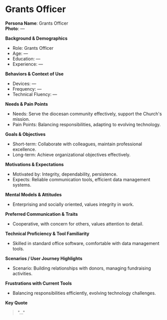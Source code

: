 # Grants Officer

**Persona Name**: Grants Officer  
**Photo**: —  

**Background & Demographics**  
- Role: Grants Officer  
- Age: —  
- Education: —  
- Experience: —  

**Behaviors & Context of Use**  
- Devices: —  
- Frequency: —  
- Technical Fluency: —  

**Needs & Pain Points**  
- Needs: Serve the diocesan community effectively, support the Church's mission.  
- Pain Points: Balancing responsibilities, adapting to evolving technology.  

**Goals & Objectives**  
- Short-term: Collaborate with colleagues, maintain professional excellence.  
- Long-term: Achieve organizational objectives effectively.  

**Motivations & Expectations**  
- Motivated by: Integrity, dependability, persistence.  
- Expects: Reliable communication tools, efficient data management systems.  

**Mental Models & Attitudes**  
- Enterprising and socially oriented, values integrity in work.  

**Preferred Communication & Traits**  
- Cooperative, with concern for others, values attention to detail.  

**Technical Proficiency & Tool Familiarity**  
- Skilled in standard office software, comfortable with data management tools.  

**Scenarios / User Journey Highlights**  
- Scenario: Building relationships with donors, managing fundraising activities.  

**Frustrations with Current Tools**  
- Balancing responsibilities efficiently, evolving technology challenges.  

**Key Quote**  
> "…"  